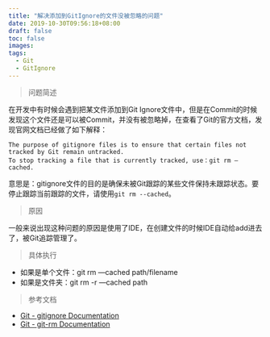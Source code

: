 ```yaml
---
title: "解决添加到GitIgnore的文件没被忽略的问题"
date: 2019-10-30T09:56:18+08:00
draft: false
toc: false
images:
tags:
  - Git
  - GitIgnore
---
```


> 问题简述  

在开发中有时候会遇到把某文件添加到Git Ignore文件中，但是在Commit的时候发现这个文件还是可以被Commit，并没有被忽略掉，在查看了Git的官方文档，发现官网文档已经做了如下解释：

```
The purpose of gitignore files is to ensure that certain files not tracked by Git remain untracked.
To stop tracking a file that is currently tracked, use：git rm —cached.
```

意思是：gitignore文件的目的是确保未被Git跟踪的某些文件保持未跟踪状态。要停止跟踪当前跟踪的文件，请使用`git rm --cached`。

> 原因  

一般来说出现这种问题的原因是使用了IDE，在创建文件的时候IDE自动给add进去了，被Git追踪管理了。

> 具体执行  

- 如果是单个文件：git rm —cached  path/filename
- 如果是文件夹：git rm -r —cached path

> 参考文档  

- [Git - gitignore Documentation](https://git-scm.com/docs/gitignore)
- [Git - git-rm Documentation](https://git-scm.com/docs/git-rm)